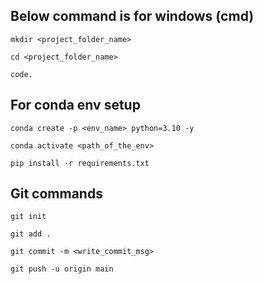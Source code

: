 ## Below command is for windows (cmd)
```
mkdir <project_folder_name>
```
```
cd <project_folder_name>
```
```
code.
```
## For conda env setup
```
conda create -p <env_name> python=3.10 -y
```
```
conda activate <path_of_the_env>
```
```
pip install -r requirements.txt
```
## Git commands

```
git init
```
```
git add .
```
```
git commit -m <write_commit_msg>
```
```
git push -u origin main
```

